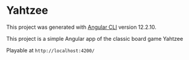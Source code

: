# Yahtzee

This project was generated with [Angular CLI](https://github.com/angular/angular-cli) version 12.2.10.

This project is a simple Angular app of the classic board game Yahtzee

Playable at `http://localhost:4200/`
